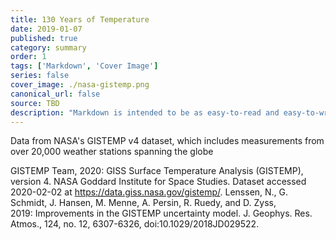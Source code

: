 ```yaml
---
title: 130 Years of Temperature
date: 2019-01-07
published: true
category: summary
order: 1
tags: ['Markdown', 'Cover Image']
series: false
cover_image: ./nasa-gistemp.png
canonical_url: false
source: TBD
description: "Markdown is intended to be as easy-to-read and easy-to-write as is feasible. Readability, however, is emphasized above all else. A Markdown-formatted document should be publishable as-is, as plain text, without looking like it's been marked up with tags or formatting instructions."
---
```


Data from NASA's GISTEMP v4 dataset, which includes measurements from over 20,000 weather stations spanning the globe

GISTEMP Team, 2020: GISS Surface Temperature Analysis (GISTEMP), version 4. NASA Goddard Institute for Space Studies. Dataset accessed 2020-02-02 at https://data.giss.nasa.gov/gistemp/.
Lenssen, N., G. Schmidt, J. Hansen, M. Menne, A. Persin, R. Ruedy, and D. Zyss, 2019: Improvements in the GISTEMP uncertainty model. J. Geophys. Res. Atmos., 124, no. 12, 6307-6326, doi:10.1029/2018JD029522.
